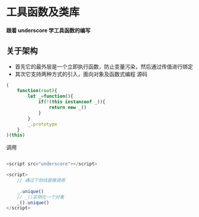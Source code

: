 # 工具函数及类库
#### 跟着 underscore 学工具函数的编写

## 关于架构
*   首先它的最外层是一个立即执行函数，防止变量污染，然后通过传值进行绑定
*   其次它支持两种方式的引入，面向对象及函数式编程
源码
```js
(
    function(root){
        let _=function(){
            if(!(this instanceof _)){
                return new _()
            }
        }
        _.prototype
    }
)(this)

```

调用

```js

<script src="underscore"></script>

<script>
    // 通过下划线直接调用
    
    _.unique()
    // _()实例化一个对象
    _().unique()
</script>

```